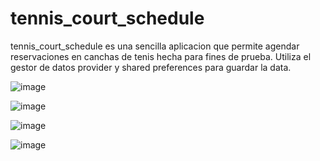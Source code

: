 # tennis_court_schedule

tennis_court_schedule es una sencilla aplicacion que permite agendar reservaciones en canchas de tenis hecha para fines de prueba. Utiliza el gestor de datos provider y shared preferences para guardar la data.


![image](https://user-images.githubusercontent.com/20448268/215161304-30652391-3204-41c5-9daf-c145d8e37da4.png)

![image](https://user-images.githubusercontent.com/20448268/215161389-2b10119f-b94c-4a40-aad1-3cb098dc69e1.png)


![image](https://user-images.githubusercontent.com/20448268/215161464-dcaba100-c955-4cad-8e27-9cacd0a39e67.png)


![image](https://user-images.githubusercontent.com/20448268/215161505-6a8b100b-a29c-462b-936e-fd107c0ea350.png)


